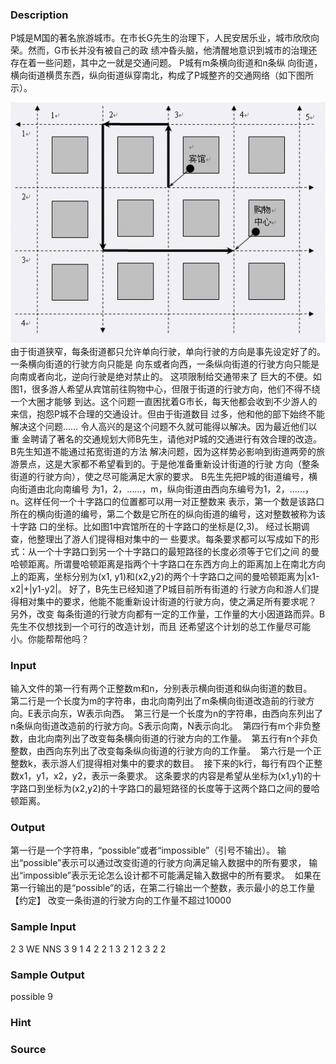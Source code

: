 
### Description
P城是M国的著名旅游城市。在市长G先生的治理下，人民安居乐业，城市欣欣向荣。然而，G市长并没有被自己的政
绩冲昏头脑，他清醒地意识到城市的治理还存在着一些问题，其中之一就是交通问题。 P城有m条横向街道和n条纵
向街道，横向街道横贯东西，纵向街道纵穿南北，构成了P城整齐的交通网络（如下图所示）。

![](/JudgeOnline/images/1506_1.jpg)
由于街道狭窄，每条街道都只允许单向行驶，单向行驶的方向是事先设定好了的。一条横向街道的行驶方向只能是
向东或者向西，一条纵向街道的行驶方向只能是向南或者向北，逆向行驶是绝对禁止的。 这项限制给交通带来了
巨大的不便。如图1，很多游人希望从宾馆前往购物中心，但限于街道的行驶方向，他们不得不绕一个大圈才能够
到达。这个问题一直困扰着G市长，每天他都会收到不少游人的来信，抱怨P城不合理的交通设计。但由于街道数目
过多，他和他的部下始终不能解决这个问题…… 令人高兴的是这个问题不久就可能得以解决。因为最近他们以重
金聘请了著名的交通规划大师B先生，请他对P城的交通进行有效合理的改造。B先生知道不能通过拓宽街道的方法
解决问题，因为这样势必影响到街道两旁的旅游景点，这是大家都不希望看到的。于是他准备重新设计街道的行驶
方向（整条街道的行驶方向），使之尽可能满足大家的要求。 B先生先把P城的街道编号，横向街道由北向南编号
为1，2，……，m，纵向街道由西向东编号为1，2，……，n。这样任何一个十字路口的位置都可以用一对正整数来
表示，第一个数是该路口所在的横向街道的编号，第二个数是它所在的纵向街道的编号，这对整数被称为该十字路
口的坐标。比如图1中宾馆所在的十字路口的坐标是(2,3)。 经过长期调查，他整理出了游人们提得相对集中的一
些要求。每条要求都可以写成如下的形式：从一个十字路口到另一个十字路口的最短路径的长度必须等于它们之间
的曼哈顿距离。所谓曼哈顿距离是指两个十字路口在东西方向上的距离加上在南北方向上的距离，坐标分别为(x1,
y1)和(x2,y2)的两个十字路口之间的曼哈顿距离为|x1-x2|+|y1-y2|。 好了，B先生已经知道了P城目前所有街道的
行驶方向和游人们提得相对集中的要求，他能不能重新设计街道的行驶方向，使之满足所有要求呢？ 另外，改变
每条街道的行驶方向都有一定的工作量，工作量的大小因道路而异。B先生不仅想找到一个可行的改造计划，而且
还希望这个计划的总工作量尽可能小。你能帮帮他吗？
### Input
输入文件的第一行有两个正整数m和n，分别表示横向街道和纵向街道的数目。 
第二行是一个长度为m的字符串，由北向南列出了m条横向街道改造前的行驶方向。E表示向东，W表示向西。 
第三行是一个长度为n的字符串，由西向东列出了n条纵向街道改造前的行驶方向。S表示向南，N表示向北。 
第四行有m个非负整数，由北向南列出了改变每条横向街道的行驶方向的工作量。 
第五行有n个非负整数，由西向东列出了改变每条纵向街道的行驶方向的工作量。 
第六行是一个正整数k，表示游人们提得相对集中的要求的数目。 
接下来的k行，每行有四个正整数x1，y1，x2，y2，表示一条要求。
这条要求的内容是希望从坐标为(x1,y1)的十字路口到坐标为(x2,y2)的十字路口的最短路径的长度等于这两个路口之间的曼哈顿距离。
### Output
第一行是一个字符串，“possible”或者“impossible”（引号不输出）。
输出“possible”表示可以通过改变街道的行驶方向满足输入数据中的所有要求，
输出“impossible”表示无论怎么设计都不可能满足输入数据中的所有要求。 
如果在第一行输出的是“possible”的话，在第二行输出一个整数，表示最小的总工作量 
【约定】 改变一条街道的行驶方向的工作量不超过10000
### Sample Input
2 3
WE
NNS
3 9
1 4 2
2
1 3 2 1
2 3 2 2
### Sample Output
possible
9
### Hint

### Source
